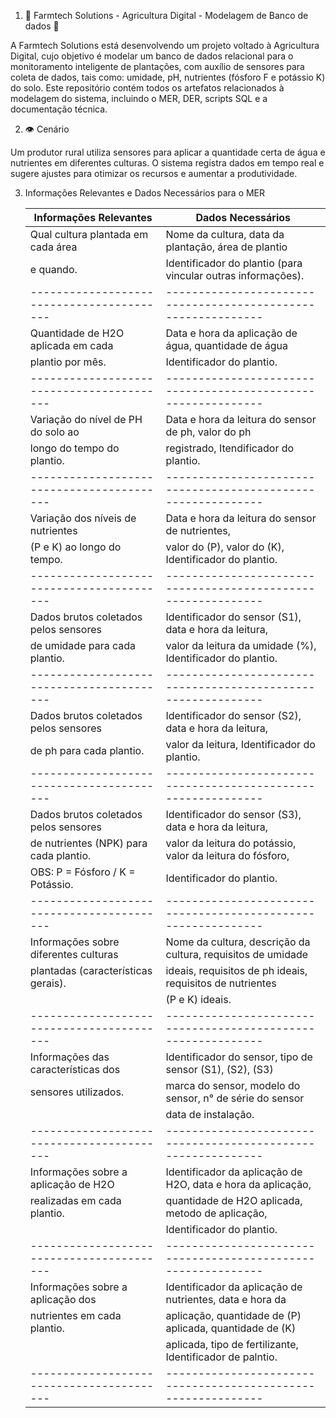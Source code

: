 1. 🌱 Farmtech Solutions - Agricultura Digital - Modelagem de Banco de dados 🤖

A Farmtech Solutions está desenvolvendo um projeto voltado à Agricultura Digital, cujo objetivo é modelar um banco de dados relacional para o
monitoramento inteligente de plantações, com auxílio de sensores para coleta de dados, tais como: umidade, pH, nutrientes (fósforo F e potássio K) do solo.
Este repositório contém todos os artefatos relacionados à modelagem do sistema, incluindo o MER, DER, scripts SQL e a documentação técnica.

2. 👁️ Cenário

Um produtor rural utiliza sensores para aplicar a quantidade certa de água e nutrientes em diferentes culturas. 
O sistema registra dados em tempo real e sugere ajustes para otimizar os recursos e aumentar a produtividade.

3. Informações Relevantes e Dados Necessários para o MER
   
   |          Informações Relevantes         |                    Dados Necessários                        |
   |-----------------------------------------|-------------------------------------------------------------|
   | Qual cultura plantada em cada área      | Nome da cultura, data da plantação, área de plantio         |
   | e quando.                               | Identificador do plantio (para vincular outras informações).|
   |-----------------------------------------|-------------------------------------------------------------|
   | Quantidade de H2O aplicada em cada      | Data e hora da aplicação de água, quantidade de água        |
   | plantio por mês.                        | Identificador do plantio.                                   |
   |-----------------------------------------|-------------------------------------------------------------|
   | Variação do nível de PH do solo ao      | Data e hora da leitura do sensor de ph, valor do ph         |
   | longo do tempo do plantio.              | registrado, Itendificador do plantio.                       |
   |-----------------------------------------|-------------------------------------------------------------|
   | Variação dos níveis de nutrientes       | Data e hora da leitura do sensor de nutrientes,             |
   | (P e K) ao longo do tempo.              | valor do (P), valor do (K), Identificador do plantio.       |
   |-----------------------------------------|-------------------------------------------------------------|
   | Dados brutos coletados pelos sensores   | Identificador do sensor (S1), data e hora da leitura,       |
   | de umidade para cada plantio.           | valor da leitura da umidade (%), Identificador do plantio.  |
   |-----------------------------------------|-------------------------------------------------------------|
   | Dados brutos coletados pelos sensores   | Identificador do sensor (S2), data e hora da leitura,       |
   | de ph para cada plantio.                | valor da leitura, Identificador do plantio.                 |
   |-----------------------------------------|-------------------------------------------------------------|
   | Dados brutos coletados pelos sensores   | Identificador do sensor (S3), data e hora da leitura,       |
   | de nutrientes (NPK) para cada plantio.  | valor da leitura do potássio, valor da leitura do fósforo,  |
   | OBS: P = Fósforo / K = Potássio.        | Identificador do plantio.                                   |
   |-----------------------------------------|-------------------------------------------------------------|
   | Informações sobre diferentes culturas   | Nome da cultura, descrição da cultura, requisitos de umidade|
   | plantadas (características gerais).     | ideais, requisitos de ph ideais, requisitos de nutrientes   |
   |                                         | (P e K) ideais.                                             |
   |-----------------------------------------|-------------------------------------------------------------|
   | Informações das características dos     | Identificador do sensor, tipo de sensor (S1), (S2), (S3)    |
   | sensores utilizados.                    | marca do sensor, modelo do sensor, n° de série do sensor    |
   |                                         | data de instalação.                                         |
   |-----------------------------------------|-------------------------------------------------------------|
   | Informações sobre a aplicação de H2O    | Identificador da aplicação de H2O, data e hora da aplicação,|
   | realizadas em cada plantio.             | quantidade de H2O aplicada, metodo de aplicação,            |
   |                                         | Identificador do plantio.                                   |
   |-----------------------------------------|-------------------------------------------------------------|
   | Informações sobre a aplicação dos       | Identificador da aplicação de nutrientes, data e hora da    |
   | nutrientes em cada plantio.             | aplicação, quantidade de (P) aplicada, quantidade de (K)    |
   |                                         | aplicada, tipo de fertilizante, Identificador de palntio.   |
   |-----------------------------------------|-------------------------------------------------------------|


